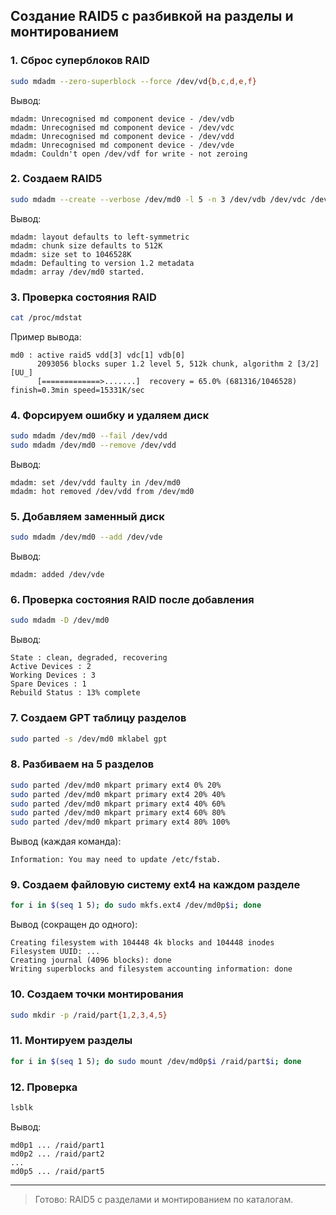 ## Создание RAID5 с разбивкой на разделы и монтированием

### 1. Сброс суперблоков RAID

```bash
sudo mdadm --zero-superblock --force /dev/vd{b,c,d,e,f}
```

Вывод:

```
mdadm: Unrecognised md component device - /dev/vdb
mdadm: Unrecognised md component device - /dev/vdc
mdadm: Unrecognised md component device - /dev/vdd
mdadm: Unrecognised md component device - /dev/vde
mdadm: Couldn't open /dev/vdf for write - not zeroing
```

### 2. Создаем RAID5

```bash
sudo mdadm --create --verbose /dev/md0 -l 5 -n 3 /dev/vdb /dev/vdc /dev/vdd
```

Вывод:

```
mdadm: layout defaults to left-symmetric
mdadm: chunk size defaults to 512K
mdadm: size set to 1046528K
mdadm: Defaulting to version 1.2 metadata
mdadm: array /dev/md0 started.
```

### 3. Проверка состояния RAID

```bash
cat /proc/mdstat
```

Пример вывода:

```
md0 : active raid5 vdd[3] vdc[1] vdb[0]
      2093056 blocks super 1.2 level 5, 512k chunk, algorithm 2 [3/2] [UU_]
      [=============>.......]  recovery = 65.0% (681316/1046528) finish=0.3min speed=15331K/sec
```

### 4. Форсируем ошибку и удаляем диск

```bash
sudo mdadm /dev/md0 --fail /dev/vdd
sudo mdadm /dev/md0 --remove /dev/vdd
```

Вывод:

```
mdadm: set /dev/vdd faulty in /dev/md0
mdadm: hot removed /dev/vdd from /dev/md0
```

### 5. Добавляем заменный диск

```bash
sudo mdadm /dev/md0 --add /dev/vde
```

Вывод:

```
mdadm: added /dev/vde
```

### 6. Проверка состояния RAID после добавления

```bash
sudo mdadm -D /dev/md0
```

Вывод:

```
State : clean, degraded, recovering
Active Devices : 2
Working Devices : 3
Spare Devices : 1
Rebuild Status : 13% complete
```

### 7. Создаем GPT таблицу разделов

```bash
sudo parted -s /dev/md0 mklabel gpt
```

### 8. Разбиваем на 5 разделов

```bash
sudo parted /dev/md0 mkpart primary ext4 0% 20%
sudo parted /dev/md0 mkpart primary ext4 20% 40%
sudo parted /dev/md0 mkpart primary ext4 40% 60%
sudo parted /dev/md0 mkpart primary ext4 60% 80%
sudo parted /dev/md0 mkpart primary ext4 80% 100%
```

Вывод (каждая команда):

```
Information: You may need to update /etc/fstab.
```

### 9. Создаем файловую систему ext4 на каждом разделе

```bash
for i in $(seq 1 5); do sudo mkfs.ext4 /dev/md0p$i; done
```

Вывод (сокращен до одного):

```
Creating filesystem with 104448 4k blocks and 104448 inodes
Filesystem UUID: ...
Creating journal (4096 blocks): done
Writing superblocks and filesystem accounting information: done
```

### 10. Создаем точки монтирования

```bash
sudo mkdir -p /raid/part{1,2,3,4,5}
```

### 11. Монтируем разделы

```bash
for i in $(seq 1 5); do sudo mount /dev/md0p$i /raid/part$i; done
```

### 12. Проверка

```bash
lsblk
```

Вывод:

```
md0p1 ... /raid/part1
md0p2 ... /raid/part2
...
md0p5 ... /raid/part5
```

---

> Готово: RAID5 с разделами и монтированием по каталогам.
